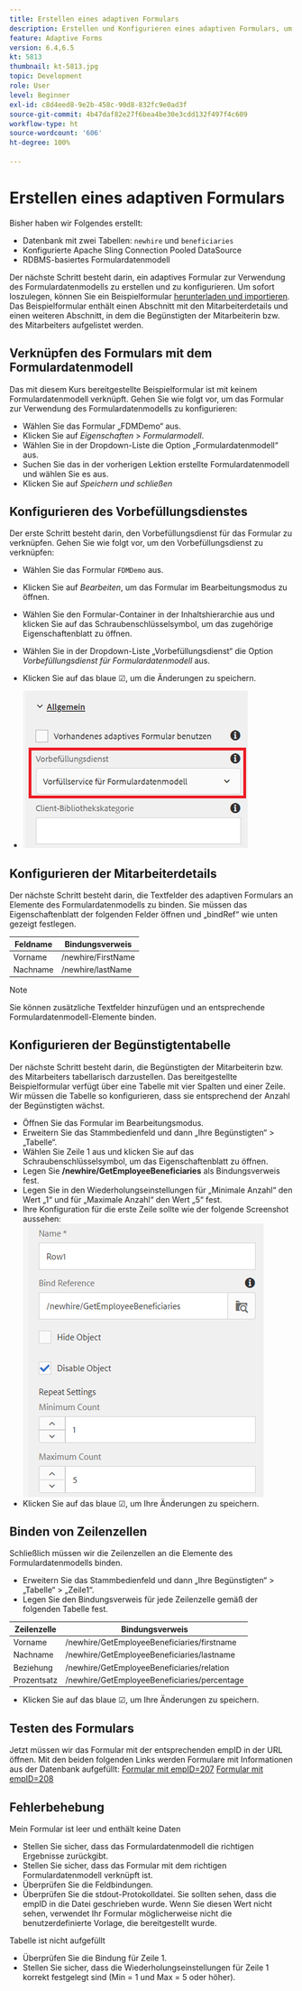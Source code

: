 ```yaml
---
title: Erstellen eines adaptiven Formulars
description: Erstellen und Konfigurieren eines adaptiven Formulars, um den Vorbefüllungsdienst des Formulardatenmodells zu verwenden
feature: Adaptive Forms
version: 6.4,6.5
kt: 5813
thumbnail: kt-5813.jpg
topic: Development
role: User
level: Beginner
exl-id: c8d4eed8-9e2b-458c-90d8-832fc9e0ad3f
source-git-commit: 4b47daf82e27f6bea4be30e3cdd132f497f4c609
workflow-type: ht
source-wordcount: '606'
ht-degree: 100%

---
```


# Erstellen eines adaptiven Formulars

Bisher haben wir Folgendes erstellt:

* Datenbank mit zwei Tabellen: `newhire` und `beneficiaries`
* Konfigurierte Apache Sling Connection Pooled DataSource
* RDBMS-basiertes Formulardatenmodell

Der nächste Schritt besteht darin, ein adaptives Formular zur Verwendung des Formulardatenmodells zu erstellen und zu konfigurieren. Um sofort loszulegen, können Sie ein Beispielformular [herunterladen und importieren](assets/fdm-demo-af.zip). Das Beispielformular enthält einen Abschnitt mit den Mitarbeiterdetails und einen weiteren Abschnitt, in dem die Begünstigten der Mitarbeiterin bzw. des Mitarbeiters aufgelistet werden.

## Verknüpfen des Formulars mit dem Formulardatenmodell

Das mit diesem Kurs bereitgestellte Beispielformular ist mit keinem Formulardatenmodell verknüpft. Gehen Sie wie folgt vor, um das Formular zur Verwendung des Formulardatenmodells zu konfigurieren:

* Wählen Sie das Formular „FDMDemo“ aus.
* Klicken Sie auf _Eigenschaften_ > _Formularmodell_.
* Wählen Sie in der Dropdown-Liste die Option „Formulardatenmodell“ aus.
* Suchen Sie das in der vorherigen Lektion erstellte Formulardatenmodell und wählen Sie es aus.
* Klicken Sie auf _Speichern und schließen_

## Konfigurieren des Vorbefüllungsdienstes

Der erste Schritt besteht darin, den Vorbefüllungsdienst für das Formular zu verknüpfen. Gehen Sie wie folgt vor, um den Vorbefüllungsdienst zu verknüpfen:

* Wählen Sie das Formular `FDMDemo` aus.
* Klicken Sie auf _Bearbeiten_, um das Formular im Bearbeitungsmodus zu öffnen.
* Wählen Sie den Formular-Container in der Inhaltshierarchie aus und klicken Sie auf das Schraubenschlüsselsymbol, um das zugehörige Eigenschaftenblatt zu öffnen.
* Wählen Sie in der Dropdown-Liste „Vorbefüllungsdienst“ die Option _Vorbefüllungsdienst für Formulardatenmodell_ aus.
* Klicken Sie auf das blaue ☑, um die Änderungen zu speichern.

* ![prefill-service](assets/fdm-prefill.png)

## Konfigurieren der Mitarbeiterdetails

Der nächste Schritt besteht darin, die Textfelder des adaptiven Formulars an Elemente des Formulardatenmodells zu binden. Sie müssen das Eigenschaftenblatt der folgenden Felder öffnen und „bindRef“ wie unten gezeigt festlegen.


| Feldname | Bindungsverweis |
|------------|--------------------|
| Vorname | /newhire/FirstName |
| Nachname | /newhire/lastName |

>[!NOTE]
>
>Sie können zusätzliche Textfelder hinzufügen und an entsprechende Formulardatenmodell-Elemente binden.

## Konfigurieren der Begünstigtentabelle

Der nächste Schritt besteht darin, die Begünstigten der Mitarbeiterin bzw. des Mitarbeiters tabellarisch darzustellen. Das bereitgestellte Beispielformular verfügt über eine Tabelle mit vier Spalten und einer Zeile. Wir müssen die Tabelle so konfigurieren, dass sie entsprechend der Anzahl der Begünstigten wächst.

* Öffnen Sie das Formular im Bearbeitungsmodus.
* Erweitern Sie das Stammbedienfeld und dann „Ihre Begünstigten“ > „Tabelle“.
* Wählen Sie Zeile 1 aus und klicken Sie auf das Schraubenschlüsselsymbol, um das Eigenschaftenblatt zu öffnen.
* Legen Sie **/newhire/GetEmployeeBeneficiaries** als Bindungsverweis fest.
* Legen Sie in den Wiederholungseinstellungen für „Minimale Anzahl“ den Wert „1“ und für „Maximale Anzahl“ den Wert „5“ fest.
* Ihre Konfiguration für die erste Zeile sollte wie der folgende Screenshot aussehen:
  ![row-configure](assets/configure-row.PNG)
* Klicken Sie auf das blaue ☑, um Ihre Änderungen zu speichern.

## Binden von Zeilenzellen

Schließlich müssen wir die Zeilenzellen an die Elemente des Formulardatenmodells binden.

* Erweitern Sie das Stammbedienfeld und dann „Ihre Begünstigten“ > „Tabelle“ > „Zeile1“.
* Legen Sie den Bindungsverweis für jede Zeilenzelle gemäß der folgenden Tabelle fest.

| Zeilenzelle | Bindungsverweis |
|------------|----------------------------------------------|
| Vorname | /newhire/GetEmployeeBeneficiaries/firstname |
| Nachname | /newhire/GetEmployeeBeneficiaries/lastname |
| Beziehung | /newhire/GetEmployeeBeneficiaries/relation |
| Prozentsatz | /newhire/GetEmployeeBeneficiaries/percentage |

* Klicken Sie auf das blaue ☑, um Ihre Änderungen zu speichern.

## Testen des Formulars

Jetzt müssen wir das Formular mit der entsprechenden empID in der URL öffnen. Mit den beiden folgenden Links werden Formulare mit Informationen aus der Datenbank aufgefüllt:
[Formular mit empID=207](http://localhost:4502/content/dam/formsanddocuments/fdmdemo/jcr:content?wcmmode=disabled&amp;empID=207)
[Formular mit empID=208](http://localhost:4502/content/dam/formsanddocuments/fdmdemo/jcr:content?wcmmode=disabled&amp;empID=208)

## Fehlerbehebung

Mein Formular ist leer und enthält keine Daten

* Stellen Sie sicher, dass das Formulardatenmodell die richtigen Ergebnisse zurückgibt.
* Stellen Sie sicher, dass das Formular mit dem richtigen Formulardatenmodell verknüpft ist.
* Überprüfen Sie die Feldbindungen.
* Überprüfen Sie die stdout-Protokolldatei. Sie sollten sehen, dass die empID in die Datei geschrieben wurde. Wenn Sie diesen Wert nicht sehen, verwendet Ihr Formular möglicherweise nicht die benutzerdefinierte Vorlage, die bereitgestellt wurde.

Tabelle ist nicht aufgefüllt

* Überprüfen Sie die Bindung für Zeile 1.
* Stellen Sie sicher, dass die Wiederholungseinstellungen für Zeile 1 korrekt festgelegt sind (Min = 1 und Max = 5 oder höher).
